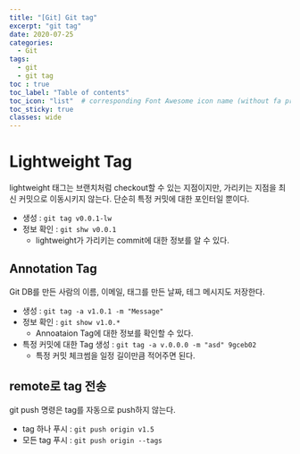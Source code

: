 ```yaml
---
title: "[Git] Git tag"
excerpt: "git tag"
date: 2020-07-25
categories:
  - Git
tags:
  - git 
  - git tag
toc : true
toc_label: "Table of contents"
toc_icon: "list"  # corresponding Font Awesome icon name (without fa prefix)
toc_sticky: true
classes: wide
---
```


# Lightweight  Tag

lightweight 태그는 브랜치처럼 checkout할 수 있는 지점이지만, 가리키는 지점을 최신 커밋으로 이동시키지 않는다. 단순히 특정 커밋에 대한 포인터일 뿐이다. 

- 생성 : `git tag v0.0.1-lw`
- 정보 확인 : `git shw v0.0.1`
  - lightweight가 가리키는 commit에 대한 정보를 알 수 있다.
## Annotation Tag

Git DB를 만든 사람의 이름, 이메일, 태그를 만든 날짜, 테그 메시지도 저장한다. 

- 생성 : `git tag -a v1.0.1 -m "Message"`  
- 정보 확인 : `git show v1.0.*`
  - Annoataion Tag에 대한 정보를 확인할 수 있다.
- 특정 커밋에 대한 Tag 생성 : `git tag -a v.0.0.0 -m "asd" 9gceb02`
  - 특정 커밋 체크썸을 일정 길이만큼 적어주면 된다.  

## remote로 tag 전송

git push 명령은 tag를 자동으로 push하지 않는다.
- tag 하나 푸시 : `git push origin v1.5`
- 모든 tag 푸시 : `git push origin --tags`

